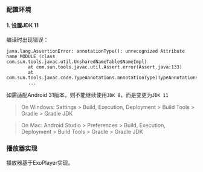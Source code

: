 
### 配置环境

#### 1. 设置JDK 11

编译时出现错误：
```
java.lang.AssertionError: annotationType(): unrecognized Attribute name MODULE (class com.sun.tools.javac.util.UnsharedNameTable$NameImpl)
        at com.sun.tools.javac.util.Assert.error(Assert.java:133)
        at com.sun.tools.javac.code.TypeAnnotations.annotationType(TypeAnnotations.java:231)
        ...
```
如需适配Android 31版本，则不能继续使用`JDK 8`，而是变更为`JDK 11`

> On Windows: Settings > Build, Execution, Deployment > Build Tools > Gradle > Gradle JDK

> On Mac: Android Studio > Preferences > Build, Execution, Deployment > Build Tools > Gradle > Gradle JDK


### 播放器实现

播放器基于ExoPlayer实现。